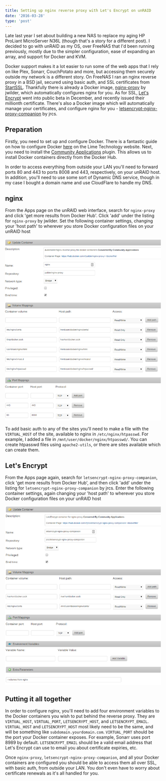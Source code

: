 ```yaml
---
title: Setting up nginx reverse proxy with Let's Encrypt on unRAID
date: '2016-03-28'
type: 'post'
---
```


Late last year I set about building a new NAS to replace my aging HP ProLiant MicroServer N36L (though that's a story for a different post). I decided to go with unRAID as my OS, over FreeNAS that I'd been running previously, mostly due to the simpler configuration, ease of expanding an array, and support for Docker and KVM.

<!--more-->

Docker support makes it a lot easier to run some of the web apps that I rely on like Plex, Sonarr, CouchPotato and more, but accessing them securely outside my network is a different story. On FreeNAS I ran an nginx reverse proxy in a BSD jail, secured using basic auth, and SSL certificates from [StartSSL](https://www.startssl.com/). Thankfully there is already a Docker image, [nginx-proxy](https://hub.docker.com/r/jwilder/nginx-proxy/) by jwilder, which automatically configures nginx for you. As for SSL, [Let's Encrypt](https://letsencrypt.org/) went into public beta in December, and recently issued their millionth certificate. There's also a Docker image which will automatically manage your certificates, and configure nginx for you - [letsencrypt-nginx-proxy-companion](https://hub.docker.com/r/jrcs/letsencrypt-nginx-proxy-companion/) by jrcs.

## Preparation

Firstly, you need to set up and configure Docker. There is a fantastic guide on how to configure Docker [here](https://lime-technology.com/docker-guide/) on the Lime Technology website. Next, you need to install the [Community Applications](https://lime-technology.com/forum/index.php?topic=40262.0) plugin. This allows us to install Docker containers directly from the Docker Hub.

In order to access everything from outside your LAN you'll need to forward ports 80 and 443 to ports 8008 and 443, respectively, on your unRAID host. In addition, you'll need to use some sort of Dynamic DNS service, though in my case I bought a domain name and use CloudFlare to handle my DNS.

## nginx

From the Apps page on the unRAID web interface, search for `nginx-proxy` and click 'get more results from Docker Hub'. Click 'add' under the listing for `nginx-proxy` by jwilder. Set the following container settings, changing your 'host path' to wherever you store Docker configuration files on your unRAID host

![nginx-proxy settings](/img/nginx-proxy-settings.png)

To add basic auth to any of the sites you'll need to make a file with the `VIRTUAL_HOST` of the site, available to nginx in `/etc/nginx/htpasswd`. For example, I added a file in `/mnt/user/docker/nginx/htpasswd/`. You can create htpasswd files using `apache2-utils`, or there are sites available which can create them.

## Let's Encrypt

From the Apps page again, search for `letsencrypt-nginx-proxy-companion`, click 'get more results from Docker Hub', and then click 'add' under the listing for `letsencrypt-nginx-proxy-companion` by jrcs. Enter the following container settings, again changing your 'host path' to wherever you store Docker configuration files on your unRAID host

![lets encrypt settings](/img/lets-encrypt-settings.png)

## Putting it all together

In order to configure nginx, you'll need to add four environment variables to the Docker containers you wish to put behind the reverse proxy. They are `VIRTUAL_HOST`, `VIRTUAL_PORT`, `LETSENCRYPT_HOST`, and `LETSENCRYPT_EMAIL`. `VIRTUAL_HOST` and `LETSENCRYPT_HOST` most likely need to be the same, and will be something like `subdomain.yourdomain.com`. `VIRTUAL_PORT` should be the port your Docker container exposes. For example, Sonarr uses port 8989 by default. `LETSENCRYPT_EMAIL` should be a valid email address that Let's Encrypt can use to email you about certificate expiries, etc.

Once `nginx-proxy`, `letsencrypt-nginx-proxy-companion`, and all your Docker containers are configured you should be able to access them all over SSL, with basic auth, from outside your LAN. You don't even have to worry about certificate renewals as it's all handled for you.
